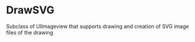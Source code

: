 DrawSVG
=======

Subclass of UIImageview that supports drawing and creation of SVG image files of the drawing
